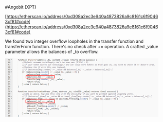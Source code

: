 #Angobit (XPT)

[https://etherscan.io/address/0xd308a2ec3e940a4873826a9c8161c6f90463cf81#code](https://etherscan.io/address/0xd308a2ec3e940a4873826a9c8161c6f90463cf81#code)

We found two integer overflow loopholes in the transfer function and transferFrom function. There's no check after += operation. A crafted _value parameter allows the balances of _to overflow.

![](./1.png)